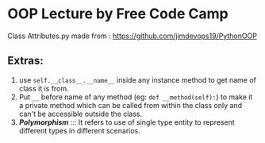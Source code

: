 # OOP Lecture by Free Code Camp

Class Attributes.py made from : https://github.com/jimdevops19/PythonOOP

## Extras:
1. use `self.__class__.__name__` inside any instance method to get name of class it is from.
2. Put `__` before name of any method (eg: `def __method(self):`) to make it a private method which can be called from within the class only and can't be accessible outside the class.
3. ***Polymorphism*** ::: It refers to use of single type entity to represent different types in different scenarios.
